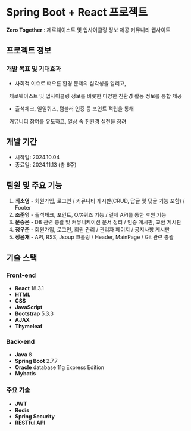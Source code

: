 # Spring Boot + React 프로젝트
**Zero Together** : 제로웨이스트 및 업사이클링 정보 제공 커뮤니티 웹사이트


## 프로젝트 정보


### 개발 목표 및 기대효과
* 사회적 이슈로 떠오른 환경 문제의 심각성을 알리고,
  
  제로웨이스트 및 업사이클링 정보를 비롯한 다양한 친환경 활동 정보를 통합 제공
* 출석체크, 일일퀴즈, 텀블러 인증 등 포인트 적립을 통해
  
  커뮤니티 참여를 유도하고, 일상 속 친환경 실천을 장려


## 개발 기간
* 시작일: 2024.10.04
* 종료일: 2024.11.13 (총 6주)


## 팀원 및 주요 기능
1. **최소영** - 회원가입, 로그인 / 커뮤니티 게시판(CRUD, 답글 및 댓글 기능 포함) / Footer
2. **조준영** - 출석체크, 포인트, O/X퀴즈 기능 / 결제 API를 통한 후원 기능
3. **문승은** - DB 관련 총괄 및 커뮤니케이션 문서 정리 / 인증 게시판, 교환 게시판
4. **정우준** - 회원가입, 로그인, 회원 관리 / 관리자 페이지 / 공지사항 게시판
5. **정윤재** - API, RSS, Jsoup 크롤링 / Header, MainPage / Git 관련 총괄


## 기술 스택

### Front-end
* **React** 18.3.1
* **HTML**
* **CSS**
* **JavaScript**
* **Bootstrap** 5.3.3
* **AJAX**
* **Thymeleaf**


### Back-end
* **Java** 8
* **Spring Boot** 2.7.7
* **Oracle** database 11g Express Edition
* **Mybatis**


### 주요 기술
* **JWT**
* **Redis**
* **Spring Security**
* **RESTful API**
